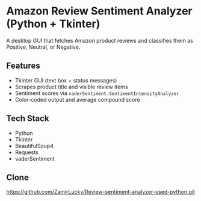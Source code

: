 # Amazon Review Sentiment Analyzer (Python + Tkinter)
A desktop GUI that fetches Amazon product reviews and classifies them as Positive, Neutral, or Negative.

## Features
- Tkinter GUI (text box + status messages)
- Scrapes product title and visible review items
- Sentiment scores via `vaderSentiment.SentimentIntensityAnalyzer`
- Color-coded output and average compound score

## Tech Stack
- Python
- Tkinter
- BeautifulSoup4
- Requests
- vaderSentiment

## Clone
https://github.com/ZamirLucky/Review-sentiment-analyzer-used-python.git

